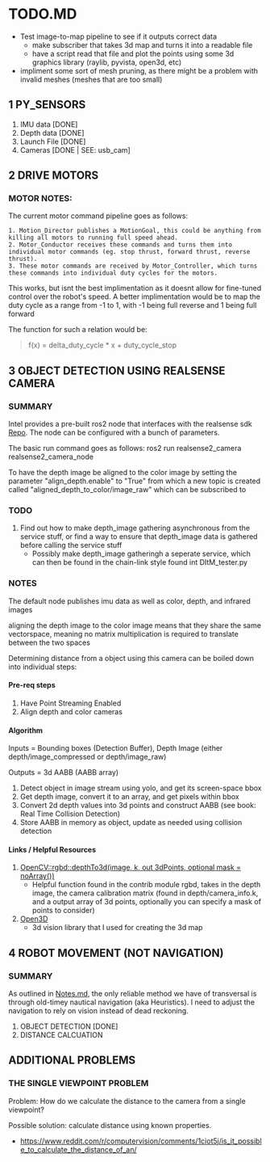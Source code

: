 # TODO.MD


- Test image-to-map pipeline to see if it outputs correct data
	- make subscriber that takes 3d map and turns it into a readable file
	- have a script read that file and plot the points using some 3d graphics library (raylib, pyvista, open3d, etc)
- impliment some sort of mesh pruning, as there might be a problem with invalid meshes (meshes that are too small)



## 1 PY_SENSORS
1. IMU data [DONE]
2. Depth data [DONE]
3. Launch File [DONE]
4. Cameras [DONE | SEE: usb_cam]


## 2 DRIVE MOTORS
### MOTOR NOTES:
The current motor command pipeline goes as follows:
		
	1. Motion_Director publishes a MotionGoal, this could be anything from killing all motors to running full speed ahead.
	2. Motor_Conductor receives these commands and turns them into individual motor commands (eg. stop thrust, forward thrust, reverse thrust).
	3. These motor commands are received by Motor_Controller, which turns these commands into individual duty cycles for the motors.

This works, but isnt the best implimentation as it doesnt allow for fine-tuned control over the robot's speed. 
A better implimentation would be to map the duty cycle as a range from -1 to 1, with -1 being full reverse and 1 being full forward

The function for such a relation would be:
> f(x) = delta_duty_cycle * x + duty_cycle_stop


## 3 OBJECT DETECTION USING REALSENSE CAMERA
### SUMMARY 
Intel provides a pre-built ros2 node that interfaces with the realsense sdk [Repo](https://github.com/IntelRealSense/realsense-ros).
The node can be configured with a bunch of parameters. 

The basic run command goes as follows: 
ros2 run realsense2_camera realsense2_camera_node

To have the depth image be aligned to the color image by setting the parameter "align_depth.enable" to "True" from which a new topic is created called "aligned_depth_to_color/image_raw" which can be subscribed to

### TODO
1. Find out how to make depth_image gathering asynchronous from the service stuff, or find a way to ensure that depth_image data is gathered before calling the service stuff
	- Possibly make depth_image gatheringh a seperate service, which can then be found in the chain-link style found int DItM_tester.py

### NOTES
The default node publishes imu data as well as color, depth, and infrared images

aligning the depth image to the color image means that they share the same vectorspace, meaning no matrix multiplication is required to translate between the two spaces

Determining distance from a object using this camera can be boiled down into individual steps:
#### Pre-req steps
1. Have Point Streaming Enabled
2. Align depth and color cameras

#### Algorithm
Inputs = Bounding boxes (Detection Buffer), Depth Image (either depth/image_compressed or depth/image_raw)

Outputs = 3d AABB (AABB array) 
1. Detect object in image stream using yolo, and get its screen-space bbox
2. Get depth image, convert it to an array, and get pixels within bbox
3. Convert 2d depth values into 3d points and construct AABB (see book: Real Time Collision Detection)
4. Store AABB in memory as object, update as needed using collision detection 

#### Links / Helpful Resources
1. [OpenCV::rgbd::depthTo3d(image, k, out 3dPoints, optional mask = noArray())](https://docs.opencv.org/4.x/d2/d3a/group__rgbd.html#ga403eeb581b09684f7e24f7c157086dd6)
	- Helpful function found in the contrib module rgbd, takes in the depth image, the camera calibration matrix (found in depth/camera_info.k, and a output array of 3d points, optionally you can specify a mask of points to consider)
2. [Open3D](https://www.open3d.org/docs/0.18.0/getting_started.html)
	- 3d vision library that I used for creating the 3d map



## 4 ROBOT MOVEMENT (NOT NAVIGATION)

### SUMMARY
As outlined in [Notes.md](Notes.md), the only reliable method we have of transversal is through old-timey nautical navigation (aka Heuristics). 
I need to adjust the navigation to rely on vision instead of dead reckoning.

1. OBJECT DETECTION [DONE]
2. DISTANCE CALCUATION

<!-- This only works if we have a better accelerometer -->
<!-- ### SUMMARY: 
As outlined in Notes.md, the goal is to have the robot move from coordinate to coordinate like verticies in a graph.

This is all well and good, but how do we move from vertex to vertex in a safe and efficient fashion? 

We need a controller that can somehow calculate the required duty cycle to bring us to a certain position. 

[TODO]: Look into PID Controllers
https://gamzeyilan1.medium.com/pid-controller-for-absolute-beginners-4a49c58c8098  -->


## ADDITIONAL PROBLEMS

### THE SINGLE VIEWPOINT PROBLEM

Problem: How do we calculate the distance to the camera from a single viewpoint?

Possible solution: calculate distance using known properties. 
- https://www.reddit.com/r/computervision/comments/1ciot5j/is_it_possible_to_calculate_the_distance_of_an/


